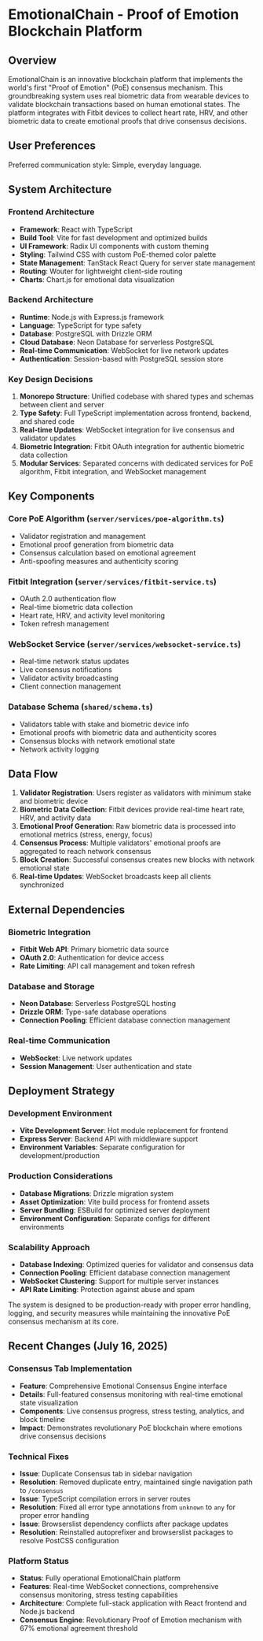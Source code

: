 # EmotionalChain - Proof of Emotion Blockchain Platform

## Overview

EmotionalChain is an innovative blockchain platform that implements the world's first "Proof of Emotion" (PoE) consensus mechanism. This groundbreaking system uses real biometric data from wearable devices to validate blockchain transactions based on human emotional states. The platform integrates with Fitbit devices to collect heart rate, HRV, and other biometric data to create emotional proofs that drive consensus decisions.

## User Preferences

Preferred communication style: Simple, everyday language.

## System Architecture

### Frontend Architecture
- **Framework**: React with TypeScript
- **Build Tool**: Vite for fast development and optimized builds
- **UI Framework**: Radix UI components with custom theming
- **Styling**: Tailwind CSS with custom PoE-themed color palette
- **State Management**: TanStack React Query for server state management
- **Routing**: Wouter for lightweight client-side routing
- **Charts**: Chart.js for emotional data visualization

### Backend Architecture
- **Runtime**: Node.js with Express.js framework
- **Language**: TypeScript for type safety
- **Database**: PostgreSQL with Drizzle ORM
- **Cloud Database**: Neon Database for serverless PostgreSQL
- **Real-time Communication**: WebSocket for live network updates
- **Authentication**: Session-based with PostgreSQL session store

### Key Design Decisions

1. **Monorepo Structure**: Unified codebase with shared types and schemas between client and server
2. **Type Safety**: Full TypeScript implementation across frontend, backend, and shared code
3. **Real-time Updates**: WebSocket integration for live consensus and validator updates
4. **Biometric Integration**: Fitbit OAuth integration for authentic biometric data collection
5. **Modular Services**: Separated concerns with dedicated services for PoE algorithm, Fitbit integration, and WebSocket management

## Key Components

### Core PoE Algorithm (`server/services/poe-algorithm.ts`)
- Validator registration and management
- Emotional proof generation from biometric data
- Consensus calculation based on emotional agreement
- Anti-spoofing measures and authenticity scoring

### Fitbit Integration (`server/services/fitbit-service.ts`)
- OAuth 2.0 authentication flow
- Real-time biometric data collection
- Heart rate, HRV, and activity level monitoring
- Token refresh management

### WebSocket Service (`server/services/websocket-service.ts`)
- Real-time network status updates
- Live consensus notifications
- Validator activity broadcasting
- Client connection management

### Database Schema (`shared/schema.ts`)
- Validators table with stake and biometric device info
- Emotional proofs with biometric data and authenticity scores
- Consensus blocks with network emotional state
- Network activity logging

## Data Flow

1. **Validator Registration**: Users register as validators with minimum stake and biometric device
2. **Biometric Data Collection**: Fitbit devices provide real-time heart rate, HRV, and activity data
3. **Emotional Proof Generation**: Raw biometric data is processed into emotional metrics (stress, energy, focus)
4. **Consensus Process**: Multiple validators' emotional proofs are aggregated to reach network consensus
5. **Block Creation**: Successful consensus creates new blocks with network emotional state
6. **Real-time Updates**: WebSocket broadcasts keep all clients synchronized

## External Dependencies

### Biometric Integration
- **Fitbit Web API**: Primary biometric data source
- **OAuth 2.0**: Authentication for device access
- **Rate Limiting**: API call management and token refresh

### Database and Storage
- **Neon Database**: Serverless PostgreSQL hosting
- **Drizzle ORM**: Type-safe database operations
- **Connection Pooling**: Efficient database connection management

### Real-time Communication
- **WebSocket**: Live network updates
- **Session Management**: User authentication and state

## Deployment Strategy

### Development Environment
- **Vite Development Server**: Hot module replacement for frontend
- **Express Server**: Backend API with middleware support
- **Environment Variables**: Separate configuration for development/production

### Production Considerations
- **Database Migrations**: Drizzle migration system
- **Asset Optimization**: Vite build process for frontend assets
- **Server Bundling**: ESBuild for optimized server deployment
- **Environment Configuration**: Separate configs for different environments

### Scalability Approach
- **Database Indexing**: Optimized queries for validator and consensus data
- **Connection Pooling**: Efficient database connection management
- **WebSocket Clustering**: Support for multiple server instances
- **API Rate Limiting**: Protection against abuse and spam

The system is designed to be production-ready with proper error handling, logging, and security measures while maintaining the innovative PoE consensus mechanism at its core.

## Recent Changes (July 16, 2025)

### Consensus Tab Implementation
- **Feature**: Comprehensive Emotional Consensus Engine interface
- **Details**: Full-featured consensus monitoring with real-time emotional state visualization
- **Components**: Live consensus progress, stress testing, analytics, and block timeline
- **Impact**: Demonstrates revolutionary PoE blockchain where emotions drive consensus decisions

### Technical Fixes
- **Issue**: Duplicate Consensus tab in sidebar navigation
- **Resolution**: Removed duplicate entry, maintained single navigation path to `/consensus`
- **Issue**: TypeScript compilation errors in server routes
- **Resolution**: Fixed all error type annotations from `unknown` to `any` for proper error handling
- **Issue**: Browserslist dependency conflicts after package updates
- **Resolution**: Reinstalled autoprefixer and browserslist packages to resolve PostCSS configuration

### Platform Status
- **Status**: Fully operational EmotionalChain platform
- **Features**: Real-time WebSocket connections, comprehensive consensus monitoring, stress testing capabilities
- **Architecture**: Complete full-stack application with React frontend and Node.js backend
- **Consensus Engine**: Revolutionary Proof of Emotion mechanism with 67% emotional agreement threshold